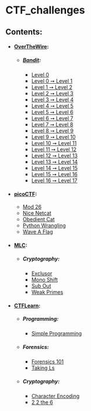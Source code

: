 # CTF_challenges

## Contents:

- #### [OverTheWire](https://overthewire.org/wargames/):
    - ##### [Bandit](https://overthewire.org/wargames/bandit/):
        - [Level 0](overthewire/bandit/level_0)
        - [Level 0 ➙ Level 1](overthewire/bandit/level_0_to_1)
        - [Level 1 ➙ Level 2](overthewire/bandit/level_1_to_2)
        - [Level 2 ➙ Level 3](overthewire/bandit/level_2_to_3)
        - [Level 3 ➙ Level 4](overthewire/bandit/level_3_to_4)
        - [Level 4 ➙ Level 5](overthewire/bandit/level_4_to_5)
        - [Level 5 ➙ Level 6](overthewire/bandit/level_5_to_6)
        - [Level 6 ➙ Level 7](overthewire/bandit/level_6_to_7)
        - [Level 7 ➙ Level 8](overthewire/bandit/level_7_to_8)
        - [Level 8 ➙ Level 9](overthewire/bandit/level_8_to_9)
        - [Level 9 ➙ Level 10](overthewire/bandit/level_9_to_10)
        - [Level 10 ➙ Level 11](overthewire/bandit/level_10_to_11)
        - [Level 11 ➙ Level 12](overthewire/bandit/level_11_to_12)
        - [Level 12 ➙ Level 13](overthewire/bandit/level_12_to_13)
        - [Level 13 ➙ Level 14](overthewire/bandit/level_13_to_14)
        - [Level 14 ➙ Level 15](overthewire/bandit/level_14_to_15)
        - [Level 15 ➙ Level 16](overthewire/bandit/level_15_to_16)
        - [Level 16 ➙ Level 17](overthewire/bandit/level_16_to_17)

- #### [picoCTF]( https://play.picoctf.org/practice):
    - [Mod 26](picoCTF/mod_26)
    - [Nice Netcat](picoCTF/nice_netcat)
    - [Obedient Cat](picoCTF/obedient_cat)
    - [Python Wrangling](picoCTF/python_wrangling)
    - [Wave A Flag](picoCTF/wave_a_flag)

- #### [MLC](https://training.majorleaguecyber.org/challenges):
    - ##### Cryptography:
        - [Exclusor](MLC/exclusor)
        - [Mono Shift](MLC/mono_shift)
        - [Sub Out](MLC/sub_out)
        - [Weak Primes](MLC/weak_primes)

- #### [CTFLearn](https://ctflearn.com/challenge):
    - ##### Programming:
        - [Simple Programming](CTFLearn/Programming/simple_programming)

    - ##### Forensics:
        - [Forensics 101](CTFLearn/Forensics/forensics_101)
        - [Taking Ls](CTFLearn/Forensics/taking_ls)

    - ##### Cryptography:
        - [Character Encoding](CTFLearn/Cryptography/character_encoding)
        - [2 2 the 6](CTFLearn/Cryptography/2_2_the_6)
